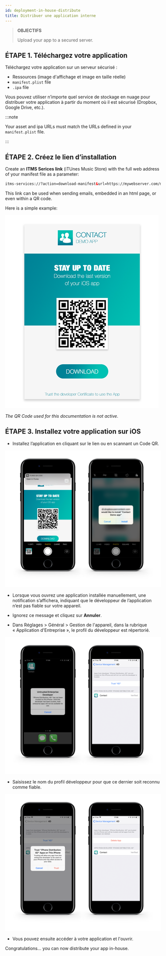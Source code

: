 ```yaml
---
id: deployment-in-house-distribute
title: Distribuer une application interne
---
```


> **OBJECTIFS**
> 
> Upload your app to a secured server.


## ÉTAPE 1. Téléchargez votre application

Téléchargez votre application sur un serveur sécurisé :

* Ressources (image d'affichage et image en taille réelle)
* `manifest.plist` file
* `.ipa` file

Vous pouvez utiliser n’importe quel service de stockage en nuage pour distribuer votre application à partir du moment où il est sécurisé (Dropbox, Google Drive, etc.).

:::note

Your asset and ipa URLs must match the URLs defined in your `manifest.plist` file.

:::

## ÉTAPE 2. Créez le lien d’installation

Create an **ITMS Serices link** (iTUnes Music Store) with the full web address of your manifest file as a parameter:

```html
itms-services://?action=download-manifest&url=https://mywebserver.com/manifest.plist

```

This link can be used when sending emails, embedded in an html page, or even within a QR code.

Here is a simple example:

![Contact demo app install](img/Contact-demo-app-install.png)

*The QR Code used for this documentation is not active.*

## ÉTAPE 3. Installez votre application sur iOS

* Installez l’application en cliquant sur le lien ou en scannant un Code QR.

![Scan and install](img/Scan-and-install.png)

* Lorsque vous ouvrez une application installée manuellement, une notification s’affichera, indiquant que le développeur de l’application n’est pas fiable sur votre appareil.

* Ignorez ce message et cliquez sur **Annuler**.

* Dans Réglages > Général > Gestion de l'appareil, dans la rubrique « Application d'Entreprise », le profil du développeur est répertorié.

![Untrust developer](img/Untrust-developer.png)

* Saisissez le nom du profil développeur pour que ce dernier soit reconnu comme fiable.

![Trust-confirmation](img/Trust-confirmation.png)

* Vous pouvez ensuite accéder à votre application et l'ouvrir.

Congratulations... you can now distribute your app in-house.
